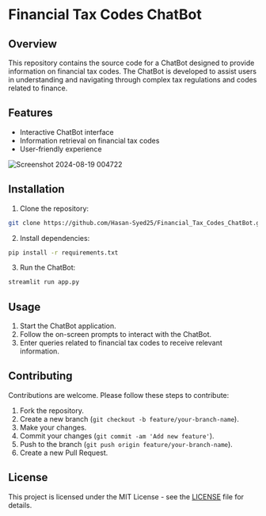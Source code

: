 # Financial Tax Codes ChatBot

## Overview
This repository contains the source code for a ChatBot designed to provide information on financial tax codes. The ChatBot is developed to assist users in understanding and navigating through complex tax regulations and codes related to finance.

## Features
- Interactive ChatBot interface
- Information retrieval on financial tax codes
- User-friendly experience

![Screenshot 2024-08-19 004722](https://github.com/user-attachments/assets/59e33aa8-dafb-491f-96db-ff419157d6ef)

## Installation
1. Clone the repository:
```bash
git clone https://github.com/Hasan-Syed25/Financial_Tax_Codes_ChatBot.git
```

2. Install dependencies:
```bash
pip install -r requirements.txt
```

3. Run the ChatBot:
```bash
streamlit run app.py
```

## Usage
1. Start the ChatBot application.
2. Follow the on-screen prompts to interact with the ChatBot.
3. Enter queries related to financial tax codes to receive relevant information.

## Contributing
Contributions are welcome. Please follow these steps to contribute:
1. Fork the repository.
2. Create a new branch (`git checkout -b feature/your-branch-name`).
3. Make your changes.
4. Commit your changes (`git commit -am 'Add new feature'`).
5. Push to the branch (`git push origin feature/your-branch-name`).
6. Create a new Pull Request.

## License
This project is licensed under the MIT License - see the [LICENSE](https://github.com/Hasan-Syed25/Financial_Tax_Codes_ChatBot/blob/main/LICENSE) file for details.
